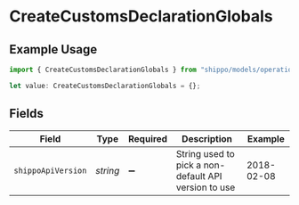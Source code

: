 # CreateCustomsDeclarationGlobals

## Example Usage

```typescript
import { CreateCustomsDeclarationGlobals } from "shippo/models/operations";

let value: CreateCustomsDeclarationGlobals = {};
```

## Fields

| Field                                                | Type                                                 | Required                                             | Description                                          | Example                                              |
| ---------------------------------------------------- | ---------------------------------------------------- | ---------------------------------------------------- | ---------------------------------------------------- | ---------------------------------------------------- |
| `shippoApiVersion`                                   | *string*                                             | :heavy_minus_sign:                                   | String used to pick a non-default API version to use | 2018-02-08                                           |